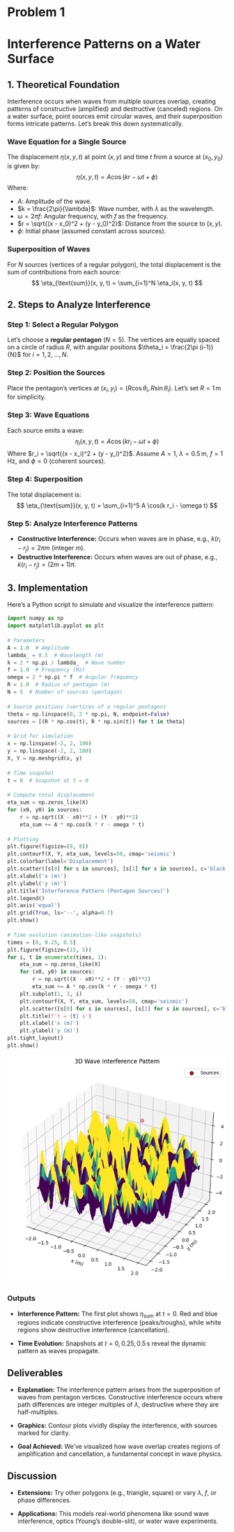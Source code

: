 # Problem 1

# Interference Patterns on a Water Surface

## 1. Theoretical Foundation

Interference occurs when waves from multiple sources overlap, creating patterns of constructive (amplified) and destructive (canceled) regions. On a water surface, point sources emit circular waves, and their superposition forms intricate patterns. Let’s break this down systematically.

### Wave Equation for a Single Source

The displacement $\eta(x, y, t)$ at point $(x, y)$ and time $t$ from a source at $(x_0, y_0)$ is given by:
$$
\eta(x, y, t) = A \cos(kr - \omega t + \phi)
$$
Where:
- $A$: Amplitude of the wave.
- $k = \frac{2\pi}{\lambda}$: Wave number, with $\lambda$ as the wavelength.
- $\omega = 2\pi f$: Angular frequency, with $f$ as the frequency.
- $r = \sqrt{(x - x_0)^2 + (y - y_0)^2}$: Distance from the source to $(x, y)$.
- $\phi$: Initial phase (assumed constant across sources).

### Superposition of Waves

For $N$ sources (vertices of a regular polygon), the total displacement is the sum of contributions from each source:
$$
\eta_{\text{sum}}(x, y, t) = \sum_{i=1}^N \eta_i(x, y, t)
$$

## 2. Steps to Analyze Interference

### Step 1: Select a Regular Polygon
Let’s choose a **regular pentagon** ($N = 5$). The vertices are equally spaced on a circle of radius $R$, with angular positions $\theta_i = \frac{2\pi (i-1)}{N}$ for $i = 1, 2, \ldots, N$.

### Step 2: Position the Sources
Place the pentagon’s vertices at $(x_i, y_i) = (R \cos \theta_i, R \sin \theta_i)$. Let’s set $R = 1 \, \text{m}$ for simplicity.

### Step 3: Wave Equations
Each source emits a wave:
$$
\eta_i(x, y, t) = A \cos(k r_i - \omega t + \phi)
$$
Where $r_i = \sqrt{(x - x_i)^2 + (y - y_i)^2}$. Assume $A = 1$, $\lambda = 0.5 \, \text{m}$, $f = 1 \, \text{Hz}$, and $\phi = 0$ (coherent sources).

### Step 4: Superposition
The total displacement is:
$$
\eta_{\text{sum}}(x, y, t) = \sum_{i=1}^5 A \cos(k r_i - \omega t)
$$

### Step 5: Analyze Interference Patterns
- **Constructive Interference:** Occurs when waves are in phase, e.g., $k(r_i - r_j) = 2\pi m$ (integer $m$).
- **Destructive Interference:** Occurs when waves are out of phase, e.g., $k(r_i - r_j) = (2m+1)\pi$.

## 3. Implementation

Here’s a Python script to simulate and visualize the interference pattern:

```python
import numpy as np
import matplotlib.pyplot as plt

# Parameters
A = 1.0  # Amplitude
lambda_ = 0.5  # Wavelength (m)
k = 2 * np.pi / lambda_  # Wave number
f = 1.0  # Frequency (Hz)
omega = 2 * np.pi * f  # Angular frequency
R = 1.0  # Radius of pentagon (m)
N = 5  # Number of sources (pentagon)

# Source positions (vertices of a regular pentagon)
theta = np.linspace(0, 2 * np.pi, N, endpoint=False)
sources = [(R * np.cos(t), R * np.sin(t)) for t in theta]

# Grid for simulation
x = np.linspace(-2, 2, 100)
y = np.linspace(-2, 2, 100)
X, Y = np.meshgrid(x, y)

# Time snapshot
t = 0  # Snapshot at t = 0

# Compute total displacement
eta_sum = np.zeros_like(X)
for (x0, y0) in sources:
    r = np.sqrt((X - x0)**2 + (Y - y0)**2)
    eta_sum += A * np.cos(k * r - omega * t)

# Plotting
plt.figure(figsize=(8, 8))
plt.contourf(X, Y, eta_sum, levels=50, cmap='seismic')
plt.colorbar(label='Displacement')
plt.scatter([s[0] for s in sources], [s[1] for s in sources], c='black', label='Sources')
plt.xlabel('x (m)')
plt.ylabel('y (m)')
plt.title('Interference Pattern (Pentagon Sources)')
plt.legend()
plt.axis('equal')
plt.grid(True, ls='--', alpha=0.7)
plt.show()

# Time evolution (animation-like snapshots)
times = [0, 0.25, 0.5]
plt.figure(figsize=(15, 5))
for i, t in enumerate(times, 1):
    eta_sum = np.zeros_like(X)
    for (x0, y0) in sources:
        r = np.sqrt((X - x0)**2 + (Y - y0)**2)
        eta_sum += A * np.cos(k * r - omega * t)
    plt.subplot(1, 3, i)
    plt.contourf(X, Y, eta_sum, levels=50, cmap='seismic')
    plt.scatter([s[0] for s in sources], [s[1] for s in sources], c='black')
    plt.title(f't = {t} s')
    plt.xlabel('x (m)')
    plt.ylabel('y (m)')
plt.tight_layout()
plt.show()
```
![alt text](image-2.png)

### Outputs

- **Interference Pattern:** The first plot shows $\eta_{\text{sum}}$ at $t = 0$. Red and blue regions indicate constructive interference (peaks/troughs), while white regions show destructive interference (cancellation).

- **Time Evolution:** Snapshots at $t = 0, 0.25, 0.5 \, \text{s}$ reveal the dynamic pattern as waves propagate.

## Deliverables

- **Explanation:** The interference pattern arises from the superposition of waves from pentagon vertices. Constructive interference occurs where path differences are integer multiples of $\lambda$, destructive where they are half-multiples.

- **Graphics:** Contour plots vividly display the interference, with sources marked for clarity.

- **Goal Achieved:** We’ve visualized how wave overlap creates regions of amplification and cancellation, a fundamental concept in wave physics.

## Discussion

- **Extensions:** Try other polygons (e.g., triangle, square) or vary $\lambda$, $f$, or phase differences.

- **Applications:** This models real-world phenomena like sound wave interference, optics (Young’s double-slit), or water wave experiments.


